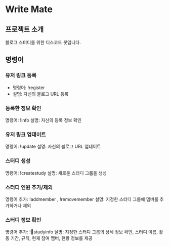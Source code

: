 # Write Mate

## 프로젝트 소개

블로그 스터디를 위한 디스코드 봇입니다. 

## 명령어

### 유저 링크 등록
- 명령어: !register <BlogURL>
- 설명: 자신의 블로그 URL 등록

### 등록한 정보 확인
명령어: !info
설명: 자신의 등록 정보 확인

### 유저 링크 업데이트
명령어: !update <NewBlogURL>
설명: 자신의 블로그 URL 업데이트

### 스터디 생성
명령어: !createstudy <GroupName> <StartDate> <EndDate> <RuleDescription>
설명: 새로운 스터디 그룹을 생성

### 스터디 인원 추가/제외
명령어 추가: !addmember <GroupName> <DiscordID>, !removemember <GroupName> <DiscordID>
설명: 지정한 스터디 그룹에 멤버를 추가하거나 제외

### 스터디 정보 확인
명령어 추가: !studyinfo <GroupName>
설명: 지정한 스터디 그룹의 상세 정보 확인, 스터디 이름, 활동 기간, 규칙, 현재 참여 멤버, 현황 정보를 제공
